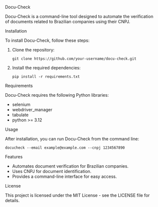 Docu-Check

Docu-Check is a command-line tool designed to automate the verification of documents related to Brazilian companies using their CNPJ.

Installation

To install Docu-Check, follow these steps:

1. Clone the repository:
   
   `git clone https://github.com/your-username/docu-check.git`

2. Install the required dependencies:
   
   `pip install -r requirements.txt`

Requirements

Docu-Check requires the following Python libraries:

- selenium
- webdriver_manager
- tabulate
- python >= 3.12

Usage

After installation, you can run Docu-Check from the command line:

`docucheck --email example@example.com --cnpj 1234567890`

Features

- Automates document verification for Brazilian companies.
- Uses CNPJ for document identification.
- Provides a command-line interface for easy access.

License

This project is licensed under the MIT License - see the LICENSE file for details.
